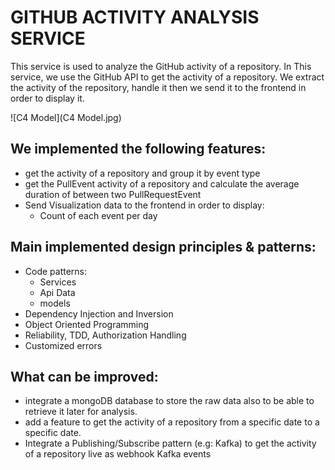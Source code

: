 # GITHUB ACTIVITY ANALYSIS SERVICE

This service is used to analyze the GitHub activity of a repository.
In This service, we use the GitHub API to get the activity of a repository.
We extract the activity of the repository, handle it then we send it to the frontend in order to display it.

![C4 Model](C4 Model.jpg)

## We implemented the following features:
 - get the activity of a repository and group it by event type
 - get the PullEvent activity of a repository and calculate the average duration of between two PullRequestEvent
 - Send Visualization data to the frontend in order to display:
   - Count of each event per day
## Main implemented design principles & patterns:
 - Code patterns: 
    - Services 
    - Api Data 
    - models 
 - Dependency Injection and Inversion
 - Object Oriented Programming 
 - Reliability, TDD, Authorization Handling 
 - Customized errors
## What can be improved:
 - integrate a mongoDB database to store the raw data also to be able to retrieve it later for analysis.
 - add a feature to get the activity of a repository from a specific date to a specific date.
 - Integrate a Publishing/Subscribe pattern (e.g: Kafka) to get the activity of a repository live as webhook  Kafka events